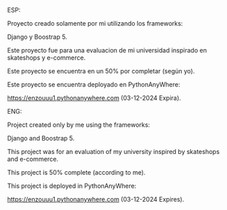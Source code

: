
ESP:

Proyecto creado solamente por mi utilizando los frameworks:

Django y Boostrap 5.

Este proyecto fue para una evaluacion de mi universidad inspirado en skateshops y e-commerce.

Este proyecto se encuentra en un 50% por completar (según yo).

Este proyecto se encuentra deployado en PythonAnyWhere:

https://enzouuu1.pythonanywhere.com  (03-12-2024 Expira).



ENG:

Project created only by me using the frameworks: 

Django and Boostrap 5.

This project was for an evaluation of my university inspired by skateshops and e-commerce. 

This project is 50% complete (according to me).

This project is deployed in PythonAnyWhere:

https://enzouuu1.pythonanywhere.com (03-12-2024 Expires).
